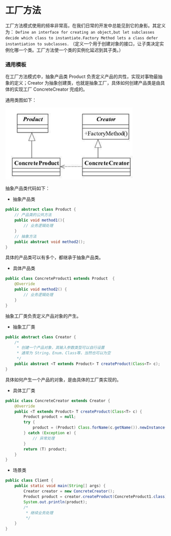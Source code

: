 # 工厂方法

工厂方法模式使用的频率非常高，在我们日常的开发中总能见到它的身影。其定义为：
`Define an interface for creating an object,but let subclasses decide which class to instantiate.Factory Method lets a class defer instantiation to subclasses.`
（定义一个用于创建对象的接口，让子类决定实例化哪一个类。工厂方法使一个类的实例化延迟到其子类。）

### 通用模板

在工厂方法模式中，抽象产品类 Product 负责定义产品的共性，实现对事物最抽象的定义；Creator 为抽象创建类，也就是抽象工厂，具体如何创建产品类是由具体的实现工厂 ConcreteCreator 完成的。

通用类图如下：

<div align="left">
    <img src="https://github.com/lazecoding/Note/blob/main/images/pattern/工厂方法模式通用类图.png" width="400px">
</div>

抽象产品类代码如下：

- 抽象产品类

```java
public abstract class Product {
    // 产品类的公共方法
    public void method1(){
        // 业务逻辑处理
    }
    // 抽象方法
    public abstract void method2();
}
```
具体的产品类可以有多个，都继承于抽象产品类。

- 具体产品类

```java
public class ConcreteProduct1 extends Product  {
    @Override
    public void method2() {
        // 业务逻辑处理
    }
}
```

抽象工厂类负责定义产品对象的产生。

- 抽象工厂类

```java
public abstract class Creator {
    /*
     * 创建一个产品对象，其输入参数类型可以自行设置
     * 通常为 String、Enum、Class等，当然也可以为空
     */
    public abstract <T extends Product> T createProduct(Class<T> c);
}
```

具体如何产生一个产品的对象，是由具体的工厂类实现的。

- 具体工厂类

```java
public class ConcreteCreator extends Creator {
    @Override
    public <T extends Product> T createProduct(Class<T> c) {
        Product product = null;
        try {
            product = (Product) Class.forName(c.getName()).newInstance();
        } catch (Exception e) {
            // 异常处理
        }
        return (T) product;
    }
}
```

- 场景类

```java
public class Client {
    public static void main(String[] args) {
        Creator creator = new ConcreteCreator();
        Product product = creator.createProduct(ConcreteProduct1.class);
        System.out.println(product);
        /*
         * 继续业务处理
         */
    }
}
```